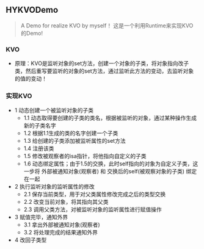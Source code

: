 ## HYKVODemo
>  A Demo for realize KVO by myself！
> 这是一个利用Runtime来实现KVO的Demo!

### KVO
* 原理：KVO是监听对象的set方法，创建一个对象的子类，将对象指向改子类，然后重写要监听的对象的set方法，通过监听此方法的变动，去监听对象的值的变动！

### 实现KVO
* 1 动态创建一个被监听对象的子类
    * 1.1 动态取得要创建的子类的类名，根据被监听的对象，通过某种操作生成新的子类名字
    * 1.2 根据1.1生成的类的名字创建一个子类
    * 1.3 给创建的子类添加被监听属性的set方法
    * 1.4 注册该类
    * 1.5 修改被观察者的isa指针，将他指向自定义的子类
    * 1.6 动态绑定属性；由于1.5的交换，此时self指向的对象为自定义子类，这一步将 外部被通知对象(观察者) 和 交换后的self(被观察对象的子类) 绑定在一起
* 2 执行监听对象的监听属性的修改
    * 2.1 保存当前类型，用于对父类属性修改完成之后的类型交换
    * 2.2 改变当前对象，将其指向其父类
    * 2.3 调用父类方法，对被监听对象的监听属性进行赋值操作
* 3 赋值完毕，通知外界
    * 3.1 拿出外部被通知对象(观察者)
    * 3.2 将处理完成的结果通知外界
* 4 改回子类型
